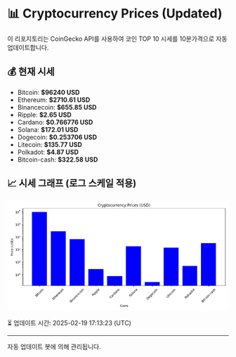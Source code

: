 
# 📊 Cryptocurrency Prices (Updated)

이 리포지토리는 CoinGecko API를 사용하여 코인 TOP 10 시세를 10분가격으로 자동 업데이트합니다.

## 💰 현재 시세
- Bitcoin: **$96240 USD**
- Ethereum: **$2710.61 USD**
- Binancecoin: **$655.85 USD**
- Ripple: **$2.65 USD**
- Cardano: **$0.766776 USD**
- Solana: **$172.01 USD**
- Dogecoin: **$0.253706 USD**
- Litecoin: **$135.77 USD**
- Polkadot: **$4.87 USD**
- Bitcoin-cash: **$322.58 USD**

## 📈 시세 그래프 (로그 스케일 적용)
![Crypto Prices](crypto_prices.png)

⏳ 업데이트 시간: 2025-02-19 17:13:23 (UTC)

---
자동 업데이트 봇에 의해 관리됩니다.
